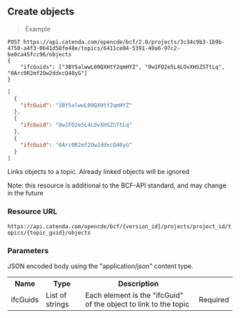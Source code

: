 ## Create objects

> Example

```http
POST https://api.catenda.com/opencde/bcf/2.0/projects/3c34c9b3-1b9b-4750-a4f3-0641d58fe48e/topics/6411ce04-5391-40a6-97c2-be0ca45fcc96/objects
{
    "ifcGuids": ["3BY5alwwL00QXHtY2qmHYZ", "0w1FD2e5L4LOvXHSZSTtLq", "0Arc0R2mf2Ow2ddxcQ40yG"]
}
```

```json
[
  {
    "ifcGuid": "3BY5alwwL00QXHtY2qmHYZ"
  },
  {
    "ifcGuid": "0w1FD2e5L4LOvXHSZSTtLq"
  },
  {
    "ifcGuid": "0Arc0R2mf2Ow2ddxcQ40yG"
  }
]
```

Links objects to a topic. Already linked objects will be ignored

Note: this resource is additional to the BCF-API standard, and may change in the future

### Resource URL

`https://api.catenda.com/opencde/bcf/{version_id}/projects/project_id/topics/{topic_guid}/objects`

### Parameters

JSON encoded body using the "application/json" content type.

<table class="table">
    <tr><th>Name</th><th>Type</th><th>Description</th><th></th></tr>
    <tr>
        <td>ifcGuids</td>
        <td>List of strings</td>
        <td>Each element is the "ifcGuid" of the object to link to the topic</td>
        <td>Required</td>
    </tr>
</table>
